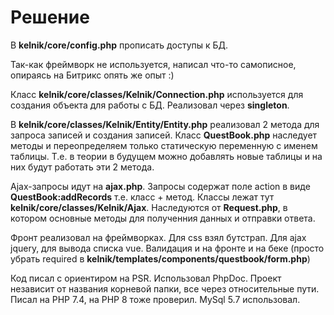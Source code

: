 # Решение
В **kelnik/core/config.php** прописать доступы к БД.

Так-как фреймворк не используется, написал что-то самописное, опираясь на Битрикс опять же опыт :)

Класс **kelnik/core/classes/Kelnik/Connection.php** используется для создания объекта для работы с БД. Реализовал через **singleton**.

В **kelnik/core/classes/Kelnik/Entity/Entity.php** реализовал 2 метода для запроса записей и создания записей.
Класс **QuestBook.php** наследует методы и переопределяем только статическую переменную с именем таблицы.
Т.е. в теории в будущем можно добавлять новые таблицы и на них будут работать эти 2 метода.

Ajax-запросы идут на **ajax.php**. Запросы содержат поле action в виде **QuestBook:addRecords** т.е. класс + метод.
Классы лежат тут **kelnik/core/classes/Kelnik/Ajax**. Наследуются от **Request.php**, в котором основные методы для полученния данных и отправки ответа.

Фронт реализовал на фреймворках. Для css взял бутстрап. Для ajax jquery, для вывода списка vue.
Валидация и на фронте и на беке (просто убрать required в **kelnik/templates/components/questbook/form.php**)

Код писал с ориентиром на PSR. Использовал PhpDoc.
Проект независит от названия корневой папки, все через относительные пути.
Писал на PHP 7.4, на PHP 8 тоже проверил. MySql 5.7 использовал.